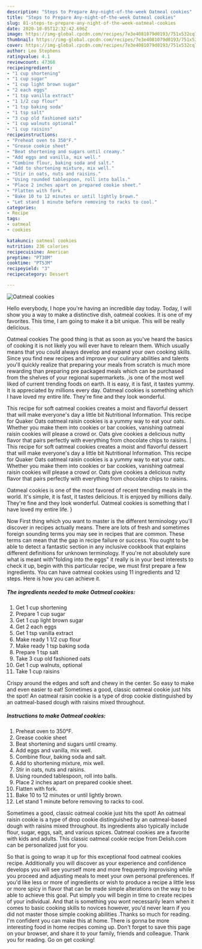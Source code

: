 ```yaml
---
description: "Steps to Prepare Any-night-of-the-week Oatmeal cookies"
title: "Steps to Prepare Any-night-of-the-week Oatmeal cookies"
slug: 81-steps-to-prepare-any-night-of-the-week-oatmeal-cookies
date: 2020-10-05T12:32:42.696Z
image: https://img-global.cpcdn.com/recipes/7e3e4081079d0193/751x532cq70/oatmeal-cookies-recipe-main-photo.jpg
thumbnail: https://img-global.cpcdn.com/recipes/7e3e4081079d0193/751x532cq70/oatmeal-cookies-recipe-main-photo.jpg
cover: https://img-global.cpcdn.com/recipes/7e3e4081079d0193/751x532cq70/oatmeal-cookies-recipe-main-photo.jpg
author: Leo Stephens
ratingvalue: 4.1
reviewcount: 47368
recipeingredient:
- "1 cup shortening"
- "1 cup sugar"
- "1 cup light brown sugar"
- "2 each eggs"
- "1 tsp vanilla extract"
- "1 1/2 cup flour"
- "1 tsp baking soda"
- "1 tsp salt"
- "3 cup old fashioned oats"
- "1 cup walnuts optional"
- "1 cup raisins"
recipeinstructions:
- "Preheat oven to 350°F."
- "Grease cookie sheet"
- "Beat shortening and sugars until creamy."
- "Add eggs and vanilla, mix well."
- "Combine flour, baking soda and salt."
- "Add to shortening mixture, mix well."
- "Stir in oats, nuts and raisins."
- "Using rounded tablespoon, roll into balls."
- "Place 2 inches apart on prepared cookie sheet."
- "Flatten with fork."
- "Bake 10 to 12 minutes or until lightly brown."
- "Let stand 1 minute before removing to racks to cool."
categories:
- Recipe
tags:
- oatmeal
- cookies

katakunci: oatmeal cookies 
nutrition: 236 calories
recipecuisine: American
preptime: "PT30M"
cooktime: "PT53M"
recipeyield: "3"
recipecategory: Dessert

---
```



![Oatmeal cookies](https://img-global.cpcdn.com/recipes/7e3e4081079d0193/751x532cq70/oatmeal-cookies-recipe-main-photo.jpg)

Hello everybody, I hope you're having an incredible day today. Today, I will show you a way to make a distinctive dish, oatmeal cookies. It is one of my favorites. This time, I am going to make it a bit unique. This will be really delicious.

Oatmeal cookies The good thing is that as soon as you've heard the basics of cooking it is not likely you will ever have to relearn them. Which usually means that you could always develop and expand your own cooking skills. Since you find new recipes and improve your culinary abilities and talents you'll quickly realize that preparing your meals from scratch is much more rewarding than preparing pre packaged meals which can be purchased from the shelves of your regional supermarkets.
,is one of the most well liked of current trending foods on earth. It is easy, it is fast, it tastes yummy. It is appreciated by millions every day. Oatmeal cookies is something which I have loved my entire life. They're fine and they look wonderful.

This recipe for soft oatmeal cookies creates a moist and flavorful dessert that will make everyone&#39;s day a little bit Nutritional Information. This recipe for Quaker Oats oatmeal raisin cookies is a yummy way to eat your oats. Whether you make them into cookies or bar cookies, vanishing oatmeal raisin cookies will please a crowd or. Oats give cookies a delicious nutty flavor that pairs perfectly with everything from chocolate chips to raisins.
|
This recipe for soft oatmeal cookies creates a moist and flavorful dessert that will make everyone&#39;s day a little bit Nutritional Information. This recipe for Quaker Oats oatmeal raisin cookies is a yummy way to eat your oats. Whether you make them into cookies or bar cookies, vanishing oatmeal raisin cookies will please a crowd or. Oats give cookies a delicious nutty flavor that pairs perfectly with everything from chocolate chips to raisins.

Oatmeal cookies is one of the most favored of recent trending meals in the world. It's simple, it is fast, it tastes delicious. It is enjoyed by millions daily. They're fine and they look wonderful. Oatmeal cookies is something that I have loved my entire life.
}

Now First thing which you want to master is the different terminology you'll discover in recipes actually means. There are lots of fresh and sometimes foreign sounding terms you may see in recipes that are common. These terms can mean that the gap in recipe failure or success. You ought to be able to detect a fantastic section in any inclusive cookbook that explains different definitions for unknown terminology. If you're not absolutely sure what is meant with"folding into the eggs" it really is in your best interests to check it up,
begin with this particular recipe, we must first prepare a few ingredients. You can have oatmeal cookies using 11 ingredients and 12 steps. Here is how you can achieve it.

<!--inarticleads1-->

##### The ingredients needed to make Oatmeal cookies:

1. Get 1 cup shortening
1. Prepare 1 cup sugar
1. Get 1 cup light brown sugar
1. Get 2 each eggs
1. Get 1 tsp vanilla extract
1. Make ready 1 1/2 cup flour
1. Make ready 1 tsp baking soda
1. Prepare 1 tsp salt
1. Take 3 cup old fashioned oats
1. Get 1 cup walnuts, optional
1. Take 1 cup raisins


Crispy around the edges and soft and chewy in the center. So easy to make and even easier to eat! Sometimes a good, classic oatmeal cookie just hits the spot! An oatmeal raisin cookie is a type of drop cookie distinguished by an oatmeal-based dough with raisins mixed throughout. 

<!--inarticleads2-->

##### Instructions to make Oatmeal cookies:

1. Preheat oven to 350°F.
1. Grease cookie sheet
1. Beat shortening and sugars until creamy.
1. Add eggs and vanilla, mix well.
1. Combine flour, baking soda and salt.
1. Add to shortening mixture, mix well.
1. Stir in oats, nuts and raisins.
1. Using rounded tablespoon, roll into balls.
1. Place 2 inches apart on prepared cookie sheet.
1. Flatten with fork.
1. Bake 10 to 12 minutes or until lightly brown.
1. Let stand 1 minute before removing to racks to cool.


Sometimes a good, classic oatmeal cookie just hits the spot! An oatmeal raisin cookie is a type of drop cookie distinguished by an oatmeal-based dough with raisins mixed throughout. Its ingredients also typically include flour, sugar, eggs, salt, and various spices. Oatmeal cookies are a favorite with kids and adults. This classic oatmeal cookie recipe from Delish.com can be personalized just for you. 

So that is going to wrap it up for this exceptional food oatmeal cookies recipe. Additionally you will discover as your experience and confidence develops you will see yourself more and more frequently improvising while you proceed and adjusting meals to meet your own personal preferences. If you'd like less or more of ingredients or wish to produce a recipe a little less or more spicy in flavor that can be made simple alterations on the way to be able to achieve this goal. Put simply you will begin in time to create recipes of your individual. And that is something you wont necessarily learn when it comes to basic cooking skills to novices however, you'd never learn if you did not master those simple cooking abilities .Thanks so much for reading. I'm confident you can make this at home. There is gonna be more interesting food in home recipes coming up. Don't forget to save this page on your browser, and share it to your family, friends and colleague. Thank you for reading. Go on get cooking!
